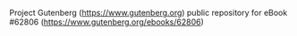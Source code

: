 Project Gutenberg (https://www.gutenberg.org) public repository for eBook #62806 (https://www.gutenberg.org/ebooks/62806)

